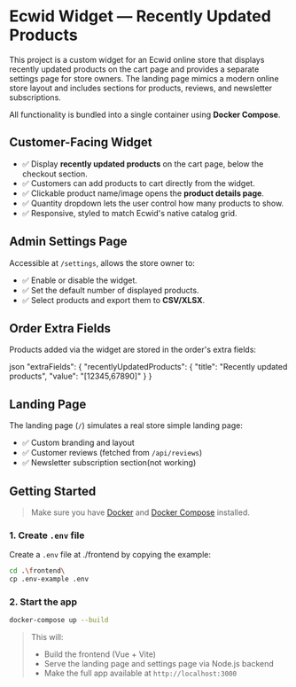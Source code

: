 # Ecwid Widget — Recently Updated Products

This project is a custom widget for an Ecwid online store that displays recently updated products on the cart page and provides a separate settings page for store owners. The landing page mimics a modern online store layout and includes sections for products, reviews, and newsletter subscriptions.

All functionality is bundled into a single container using **Docker Compose**.

## Customer-Facing Widget

- ✅ Display **recently updated products** on the cart page, below the checkout section.
- ✅ Customers can add products to cart directly from the widget.
- ✅ Clickable product name/image opens the **product details page**.
- ✅ Quantity dropdown lets the user control how many products to show.
- ✅ Responsive, styled to match Ecwid's native catalog grid.

## Admin Settings Page

Accessible at `/settings`, allows the store owner to:

- ✅ Enable or disable the widget.
- ✅ Set the default number of displayed products.
- ✅ Select products and export them to **CSV/XLSX**.

## Order Extra Fields

Products added via the widget are stored in the order's extra fields:

json
"extraFields": {
"recentlyUpdatedProducts": {
"title": "Recently updated products",
"value": "[12345,67890]"
}
}

## Landing Page

The landing page (`/`) simulates a real store simple landing page:

- ✅ Custom branding and layout
- ✅ Customer reviews (fetched from `/api/reviews`)
- ✅ Newsletter subscription section(not working)

## Getting Started

> Make sure you have [Docker](https://www.docker.com/products/docker-desktop/) and [Docker Compose](https://docs.docker.com/compose/install/) installed.

### 1. Create `.env` file

Create a `.env` file at ./frontend by copying the example:

```bash
cd .\frontend\
cp .env-example .env
```

### 2. Start the app

```bash
docker-compose up --build
```

> This will:
>
> - Build the frontend (Vue + Vite)
> - Serve the landing page and settings page via Node.js backend
> - Make the full app available at `http://localhost:3000`
